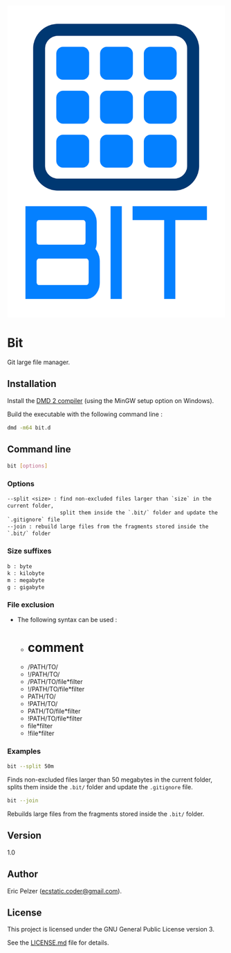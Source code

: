 ![](https://github.com/senselogic/BIT/blob/master/LOGO/bit.png)

# Bit

Git large file manager.

## Installation

Install the [DMD 2 compiler](https://dlang.org/download.html) (using the MinGW setup option on Windows).

Build the executable with the following command line :

```bash
dmd -m64 bit.d
```

## Command line

```bash
bit [options]
```

### Options

```
--split <size> : find non-excluded files larger than `size` in the current folder,
                 split them inside the `.bit/` folder and update the `.gitignore` file
--join : rebuild large files from the fragments stored inside the `.bit/` folder
```

### Size suffixes

```
b : byte
k : kilobyte
m : megabyte
g : gigabyte
```

### File exclusion

*   The following syntax can be used :
    *   # comment
    *   /PATH/TO/
    *   !/PATH/TO/
    *   /PATH/TO/file*filter
    *   !/PATH/TO/file*filter
    *   PATH/TO/
    *   !PATH/TO/
    *   PATH/TO/file*filter
    *   !PATH/TO/file*filter
    *   file*filter
    *   !file*filter

### Examples

```bash
bit --split 50m
```

Finds non-excluded files larger than 50 megabytes in the current folder,
splits them inside the `.bit/` folder and update the `.gitignore` file.

```bash
bit --join
```

Rebuilds large files from the fragments stored inside the `.bit/` folder.

## Version

1.0

## Author

Eric Pelzer (ecstatic.coder@gmail.com).

## License

This project is licensed under the GNU General Public License version 3.

See the [LICENSE.md](LICENSE.md) file for details.
